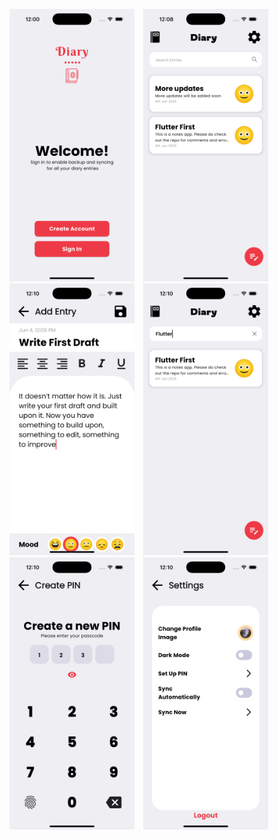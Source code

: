 <p float="left">
  <img src="screenshot/welcome.png" width="200" style="margin-right: 10px;" />
  <img src="screenshot/list.png" width="200" style="margin-right: 10px;"/>
  <img src="screenshot/add.png" width="200" style="margin-right: 10px;" />
  <img src="screenshot/filter.png" width="200" style="margin-right: 10px;"/>
  <img src="screenshot/pin.png" width="200" style="margin-right: 10px;"/>
  <img src="screenshot/settings.png" width="200" style="margin-right: 10px;"/>
</p>
